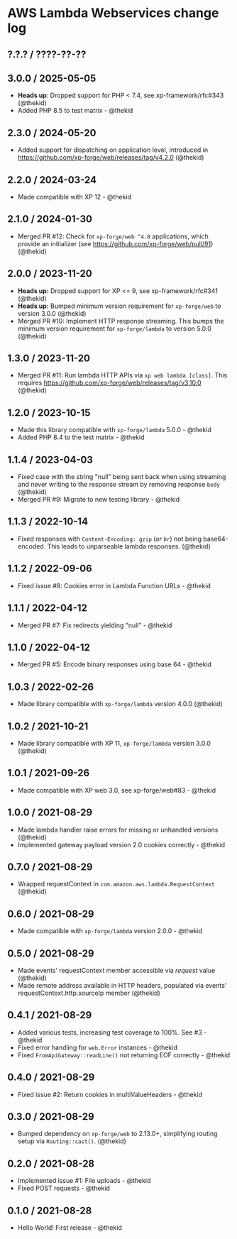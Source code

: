 AWS Lambda Webservices change log
=================================

## ?.?.? / ????-??-??

## 3.0.0 / 2025-05-05

* **Heads up**: Dropped support for PHP < 7.4, see xp-framework/rfc#343
  (@thekid)
* Added PHP 8.5 to test matrix - @thekid

## 2.3.0 / 2024-05-20

* Added support for dispatching on application level, introduced in
  https://github.com/xp-forge/web/releases/tag/v4.2.0
  (@thekid)

## 2.2.0 / 2024-03-24

* Made compatible with XP 12 - @thekid

## 2.1.0 / 2024-01-30

* Merged PR #12: Check for `xp-forge/web ^4.0` applications, which
  provide an initializer (see https://github.com/xp-forge/web/pull/91)
  (@thekid)

## 2.0.0 / 2023-11-20

* **Heads up:** Dropped support for XP <= 9, see xp-framework/rfc#341
  (@thekid)
* **Heads up:** Bumped minimum version requirement for `xp-forge/web`
  to version 3.0.0
  (@thekid)
* Merged PR #10: Implement HTTP response streaming. This bumps the
  minimum version requirement for `xp-forge/lambda` to version 5.0.0
  (@thekid)

## 1.3.0 / 2023-11-20

* Merged PR #11: Run lambda HTTP APIs via `xp web lambda [class]`. This
  requires https://github.com/xp-forge/web/releases/tag/v3.10.0
  (@thekid)

## 1.2.0 / 2023-10-15

* Made this library compatible with `xp-forge/lambda` 5.0.0 - @thekid
* Added PHP 8.4 to the test matrix - @thekid

## 1.1.4 / 2023-04-03

* Fixed case with the string "null" being sent back when using streaming
  and never writing to the response stream by removing response `body`
  (@thekid)
* Merged PR #9: Migrate to new testing library - @thekid

## 1.1.3 / 2022-10-14

* Fixed responses with `Content-Encoding: gzip` (*or `br`*) not being
  base64-encoded. This leads to unparseable lambda responses.
  (@thekid)

## 1.1.2 / 2022-09-06

* Fixed issue #8: Cookies error in Lambda Function URLs - @thekid

## 1.1.1 / 2022-04-12

* Merged PR #7: Fix redirects yielding "null" - @thekid

## 1.1.0 / 2022-04-12

* Merged PR #5: Encode binary responses using base 64 - @thekid

## 1.0.3 / 2022-02-26

* Made library compatible with `xp-forge/lambda` version 4.0.0
  (@thekid)

## 1.0.2 / 2021-10-21

* Made library compatible with XP 11, `xp-forge/lambda` version 3.0.0
  (@thekid)

## 1.0.1 / 2021-09-26

* Made compatible with XP web 3.0, see xp-forge/web#83 - @thekid

## 1.0.0 / 2021-08-29

* Made lambda handler raise errors for missing or unhandled versions
  (@thekid)
* Implemented gateway payload version 2.0 cookies correctly - @thekid

## 0.7.0 / 2021-08-29

* Wrapped requestContext in `com.amazon.aws.lambda.RequestContext`
  (@thekid)

## 0.6.0 / 2021-08-29

* Made compatible with `xp-forge/lambda` version 2.0.0 - @thekid

## 0.5.0 / 2021-08-29

* Made events' requestContext member accessible via *request* value
  (@thekid)
* Made remote address available in HTTP headers, populated via events'
  requestContext.http.sourceIp member
  (@thekid)

## 0.4.1 / 2021-08-29

* Added various tests, increasing test coverage to 100%. See #3 - @thekid
* Fixed error handling for `web.Error` instances - @thekid
* Fixed `FromApiGateway::readLine()` not returning EOF correctly - @thekid

## 0.4.0 / 2021-08-29

* Fixed issue #2: Return cookies in multiValueHeaders - @thekid

## 0.3.0 / 2021-08-29

* Bumped dependency on `xp-forge/web` to 2.13.0+, simplifying routing
  setup via `Routing::cast()`.
  (@thekid)

## 0.2.0 / 2021-08-28

* Implemented issue #1: File uploads - @thekid
* Fixed POST requests - @thekid

## 0.1.0 / 2021-08-28

* Hello World! First release - @thekid